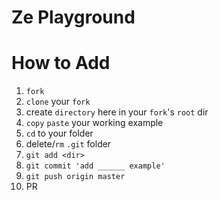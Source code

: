 # Ze Playground

# How to Add
1. `fork`
1. `clone` your `fork`
1. create `directory` here in your `fork`'s `root` dir
1. `copy` `paste` your working example
1. `cd` to your folder
1. delete/`rm` `.git` folder
1. `git add <dir>`
1. `git commit 'add ______ example'`
1. `git push origin master`
1. PR
